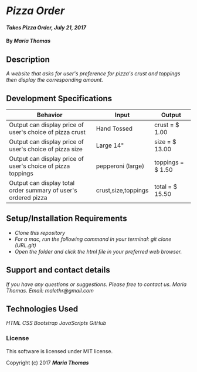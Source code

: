# _Pizza Order_

#### _Takes Pizza Order, July 21, 2017_

#### By _**Maria Thomas**_

## Description

_A website that asks for user's preference for pizza's crust and toppings then display the corresponding amount._

## Development Specifications

| Behavior      | Input | Output |
| ------------- | ------------- | ------------- |
| Output can display price of user's choice of pizza crust | Hand Tossed  | crust = $ 1.00  |
| Output can display price of user's choice of pizza size| Large 14"  | size = $ 13.00  |
| Output can display price of user's choice of pizza toppings| pepperoni (large) | toppings = $ 1.50  |
| Output can display total order summary of user's ordered pizza| crust,size,toppings  | total = $ 15.50  |

## Setup/Installation Requirements

* _Clone this repository_
* _For a mac, run the following command in your terminal:
git clone (URL.git)_
* _Open the folder and click the html file in your preferred web browser._

## Support and contact details

_If you have any questions or suggestions. Please free to contact us._
_Maria Thomas. Email: malethr@gmail.com_

## Technologies Used

_HTML_
_CSS_
_Bootstrap_
_JavaScripts_
_GitHub_

### License

This software is licensed under MIT license.

Copyright (c) 2017 **_Maria Thomas_**
